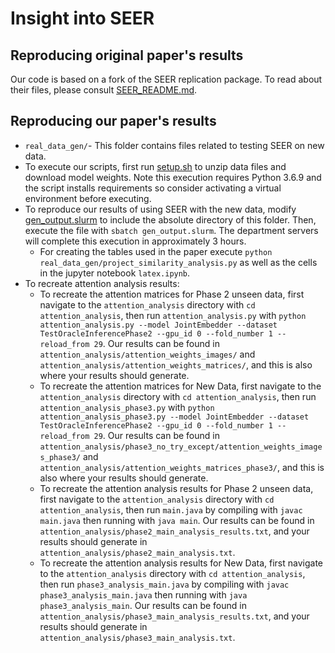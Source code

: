 # Insight into SEER

## Reproducing original paper's results
Our code is based on a fork of the SEER replication package. To read about their files, please consult [SEER_README.md](SEER_README.md). 

## Reproducing our paper's results
* `real_data_gen/`- This folder contains files related to testing SEER on new data.
* To execute our scripts, first run [setup.sh](setup.sh) to unzip data files and download model weights. Note this execution requires Python 3.6.9 and the script installs requirements so consider activating a virtual environment before executing.
* To reproduce our results of using SEER with the new data, modify [gen_output.slurm](real_data_gen/gen_output.slurm) to include the absolute directory of this folder. Then, execute the file with `sbatch gen_output.slurm`. The department servers will complete this execution in approximately 3 hours.
    * For creating the tables used in the paper execute `python real_data_gen/project_similarity_analysis.py` as well as the cells in the jupyter notebook `latex.ipynb`.
* To recreate attention analysis results:
  * To recreate the attention matrices for Phase 2 unseen data, first navigate to the `attention_analysis` directory with `cd attention_analysis`, then run `attention_analysis.py` with `python attention_analysis.py --model JointEmbedder --dataset TestOracleInferencePhase2 --gpu_id 0 --fold_number 1 --reload_from 29`. Our results can be found in `attention_analysis/attention_weights_images/` and `attention_analysis/attention_weights_matrices/`, and this is also where your results should generate.
  * To recreate the attention matrices for New Data, first navigate to the `attention_analysis` directory with `cd attention_analysis`, then run `attention_analysis_phase3.py` with `python attention_analysis_phase3.py --model JointEmbedder --dataset TestOracleInferencePhase2 --gpu_id 0 --fold_number 1 --reload_from 29`. Our results can be found in `attention_analysis/phase3_no_try_except/attention_weights_images_phase3/` and `attention_analysis/attention_weights_matrices_phase3/`, and this is also where your results should generate.
  * To recreate the attention analysis results for Phase 2 unseen data, first navigate to the `attention_analysis` directory with `cd attention_analysis`, then run `main.java` by compiling with `javac main.java` then running with `java main`. Our results can be found in `attention_analysis/phase2_main_analysis_results.txt`, and your results should generate in `attention_analysis/phase2_main_analysis.txt`.
  * To recreate the attention analysis results for New Data, first navigate to the `attention_analysis` directory with `cd attention_analysis`, then run `phase3_analysis_main.java` by compiling with `javac phase3_analysis_main.java` then running with `java phase3_analysis_main`. Our results can be found in `attention_analysis/phase3_main_analysis_results.txt`, and your results should generate in `attention_analysis/phase3_main_analysis.txt`.
